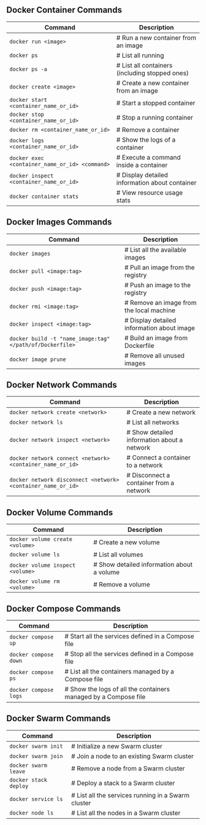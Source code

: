 <h2> Docker Container Commands</h2>

| Command                                          | Description                                    |
| ------------------------------------------------ | ---------------------------------------------- |
| `docker run <image>`                             | # Run a new container from an image            |
| `docker ps`                                      | # List all running                             |
| `docker ps -a`                                   | # List all containers (including stopped ones) |
| `docker create <image>`                          | # Create a new container from an image         |
| `docker start <container_name_or_id>`            | # Start a stopped container                    |
| `docker stop <container_name_or_id>`             | # Stop a running container                     |
| `docker rm <container_name_or_id>`               | # Remove a container                           |
| `docker logs <container_name_or_id>`             | # Show the logs of a container                 |
| `docker exec <container_name_or_id> <command>`   | # Execute a command inside a container         |
| `docker inspect <container_name_or_id>`          | # Display detailed information about container |
| `docker container stats`                         | # View resource usage stats                    |

<h2> Docker Images Commands</h2>

| Command                                                  | Description                                |
| -------------------------------------------------------- | ------------------------------------------ |
| `docker images`                                          | # List all the available images            |
| `docker pull <image:tag>`                                | # Pull an image from the registry          |
| `docker push <image:tag>`                                | # Push an image to the registry            |
| `docker rmi <image:tag>`                                 | # Remove an image from the local machine   |
| `docker inspect <image:tag>`                             | # Display detailed information about image |
| `docker build -t "name_image:tag" </path/of/Dockerfile>` | # Build an image from Dockerfile           |
| `docker image prune`                                     | # Remove all unused images                 |


<h2> Docker Network Commands</h2>

| Command                                                       | Description                                 |
| ------------------------------------------------------------- | ------------------------------------------- |
| `docker network create <network>`                             | # Create a new network                      |
| `docker network ls`                                           | # List all networks                         |
| `docker network inspect <network>`                            | # Show detailed information about a network |
| `docker network connect <network> <container_name_or_id>`     | # Connect a container to a network          |
| `docker network disconnect <network> <container_name_or_id>`  | # Disconnect a container from a network     |


<h2> Docker Volume Commands</h2>

| Command                           | Description                                |
| --------------------------------- | ------------------------------------------ |
| `docker volume create <volume>`   | # Create a new volume                      |
| `docker volume ls`                | # List all volumes                         |
| `docker volume inspect <volume>`  | # Show detailed information about a volume |
| `docker volume rm <volume>`       | # Remove a volume                          |


<h2> Docker Compose Commands</h2>

| Command                           | Description                                                     |
| --------------------------------- | --------------------------------------------------------------- |
|`docker compose up`                | # Start all the services defined in a Compose file              |
|`docker compose down`              | # Stop all the services defined in a Compose file               |
|`docker compose ps`                | # List all the containers managed by a Compose file             |
|`docker compose logs`              | # Show the logs of all the containers managed by a Compose file |

<h2> Docker Swarm Commands</h2>

| Command                           | Description                                        |
| --------------------------------- | -------------------------------------------------- |
|`docker swarm init`                | # Initialize a new Swarm cluster                   |
|`docker swarm join`                | # Join a node to an existing Swarm cluster         |
|`docker swarm leave`               | # Remove a node from a Swarm cluster               |
|`docker stack deploy`              | # Deploy a stack to a Swarm cluster                |
|`docker service ls`                | # List all the services running in a Swarm cluster |
|`docker node ls`                   | # List all the nodes in a Swarm cluster            |
